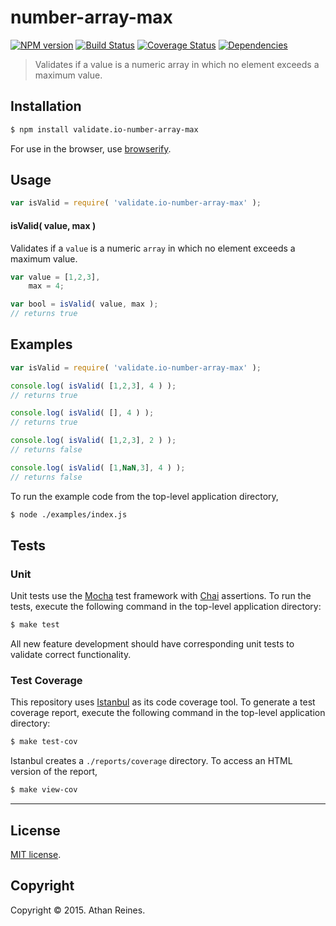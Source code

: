 number-array-max
===
[![NPM version][npm-image]][npm-url] [![Build Status][travis-image]][travis-url] [![Coverage Status][coveralls-image]][coveralls-url] [![Dependencies][dependencies-image]][dependencies-url]

> Validates if a value is a numeric array in which no element exceeds a maximum value.


## Installation

``` bash
$ npm install validate.io-number-array-max
```

For use in the browser, use [browserify](https://github.com/substack/node-browserify).


## Usage

``` javascript
var isValid = require( 'validate.io-number-array-max' );
```

#### isValid( value, max )

Validates if a `value` is a numeric `array` in which no element exceeds a maximum value.

``` javascript 
var value = [1,2,3],
	max = 4;

var bool = isValid( value, max );
// returns true
```


## Examples

``` javascript
var isValid = require( 'validate.io-number-array-max' );

console.log( isValid( [1,2,3], 4 ) );
// returns true

console.log( isValid( [], 4 ) );
// returns true

console.log( isValid( [1,2,3], 2 ) );
// returns false

console.log( isValid( [1,NaN,3], 4 ) );
// returns false
```

To run the example code from the top-level application directory,

``` bash
$ node ./examples/index.js
```


## Tests

### Unit

Unit tests use the [Mocha](http://mochajs.org) test framework with [Chai](http://chaijs.com) assertions. To run the tests, execute the following command in the top-level application directory:

``` bash
$ make test
```

All new feature development should have corresponding unit tests to validate correct functionality.


### Test Coverage

This repository uses [Istanbul](https://github.com/gotwarlost/istanbul) as its code coverage tool. To generate a test coverage report, execute the following command in the top-level application directory:

``` bash
$ make test-cov
```

Istanbul creates a `./reports/coverage` directory. To access an HTML version of the report,

``` bash
$ make view-cov
```


---
## License

[MIT license](http://opensource.org/licenses/MIT). 


## Copyright

Copyright &copy; 2015. Athan Reines.


[npm-image]: http://img.shields.io/npm/v/validate.io-number-array-max.svg
[npm-url]: https://npmjs.org/package/validate.io-number-array-max

[travis-image]: http://img.shields.io/travis/validate-io/number-array-max/master.svg
[travis-url]: https://travis-ci.org/validate-io/number-array-max

[coveralls-image]: https://img.shields.io/coveralls/validate-io/number-array-max/master.svg
[coveralls-url]: https://coveralls.io/r/validate-io/number-array-max?branch=master

[dependencies-image]: http://img.shields.io/david/validate-io/number-array-max.svg
[dependencies-url]: https://david-dm.org/validate-io/number-array-max

[dev-dependencies-image]: http://img.shields.io/david/dev/validate-io/number-array-max.svg
[dev-dependencies-url]: https://david-dm.org/dev/validate-io/number-array-max

[github-issues-image]: http://img.shields.io/github/issues/validate-io/number-array-max.svg
[github-issues-url]: https://github.com/validate-io/number-array-max/issues
